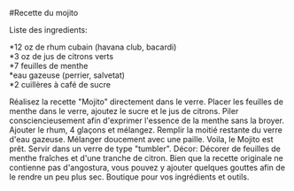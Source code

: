 #Recette du mojito

Liste des ingredients:


*12 oz de rhum cubain (havana club, bacardi)	 
*3 oz de jus de citrons verts	 
*7 feuilles de menthe	
*eau gazeuse (perrier, salvetat)	 
*2 cuillères à café de sucre	 

Réalisez la recette "Mojito" directement dans le verre. 
Placer les feuilles de menthe dans le verre, ajoutez le sucre et le jus de citrons. Piler consciencieusement afin d'exprimer l'essence de la menthe sans la broyer. Ajouter le rhum, 4 glaçons et mélangez. Remplir la moitié restante du verre d'eau gazeuse. Mélanger doucement avec une paille. Voila, le Mojito est prêt.
Servir dans un verre de type "tumbler". 
Décor: Décorer de feuilles de menthe fraîches et d'une tranche de citron.
Bien que la recette originale ne contienne pas d'angostura, vous pouvez y ajouter quelques gouttes afin de le rendre un peu plus sec.
Boutique pour vos ingrédients et outils. 

